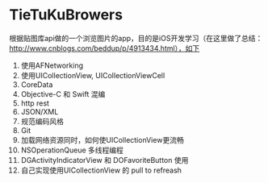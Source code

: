 # TieTuKuBrowers
根据贴图库api做的一个浏览图片的app，目的是iOS开发学习（在这里做了总结：http://www.cnblogs.com/beddup/p/4913434.html），如下

1. 使用AFNetworking
2. 使用UICollectionView, UICollectionViewCell
3. CoreData
4. Objective-C 和 Swift 混编
5. http rest 
6. JSON/XML
7. 规范编码风格
8. Git
9. 加载网络资源同时，如何使UICollectionView更流畅
10. NSOperationQueue 多线程编程
11. DGActivityIndicatorView 和 DOFavoriteButton 使用
12. 自己实现使用UICollectionView 的 pull to refreash 
